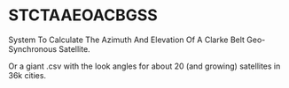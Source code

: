 # STCTAAEOACBGSS
System To Calculate The Azimuth And Elevation Of A Clarke Belt Geo-Synchronous Satellite.

Or a giant .csv with the look angles for about 20 (and growing) satellites in 36k cities.
